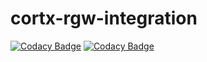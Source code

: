 # cortx-rgw-integration

[![Codacy Badge](https://api.codacy.com/project/badge/Grade/ba8c06f24fdf4748888e996849f54b2b)](https://app.codacy.com/gh/Seagate/cortx-rgw-integration?utm_source=github.com&utm_medium=referral&utm_content=Seagate/cortx-rgw-integration&utm_campaign=Badge_Grade_Settings)
[![Codacy Badge](https://api.codacy.com/project/badge/Grade/ba8c06f24fdf4748888e996849f54b2b)](https://app.codacy.com/gh/Seagate/cortx-rgw-integration?utm_source=github.com&utm_medium=referral&utm_content=Seagate/cortx-rgw-integration&utm_campaign=Badge_Grade_Settings)
